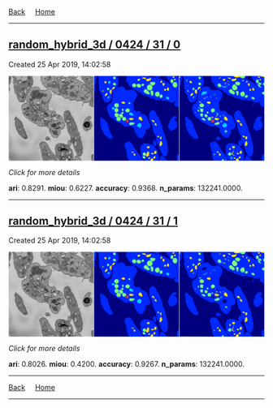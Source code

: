 
[Back](..)&nbsp;&nbsp;&nbsp;&nbsp;&nbsp;[Home](https://leapmanlab.github.io/snapshots)

---

<div class="summary"><a href="0"><h2>random_hybrid_3d / 0424 / 31 / 0</h2></a><p>Created 25 Apr 2019, 14:02:58
</p><a href="0"><img src="0/media/summary.png" align="center"></a><p>
<i>Click for more details</i>
</p></div>

**ari**: 0.8291. **miou**: 0.6227. **accuracy**: 0.9368. **n_params**: 132241.0000. 

---

<div class="summary"><a href="1"><h2>random_hybrid_3d / 0424 / 31 / 1</h2></a><p>Created 25 Apr 2019, 14:02:58
</p><a href="1"><img src="1/media/summary.png" align="center"></a><p>
<i>Click for more details</i>
</p></div>

**ari**: 0.8026. **miou**: 0.4200. **accuracy**: 0.9267. **n_params**: 132241.0000. 

---

[Back](..)&nbsp;&nbsp;&nbsp;&nbsp;&nbsp;[Home](https://leapmanlab.github.io/snapshots)

---